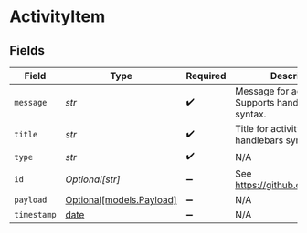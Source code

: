 # ActivityItem


## Fields

| Field                                                                | Type                                                                 | Required                                                             | Description                                                          | Example                                                              |
| -------------------------------------------------------------------- | -------------------------------------------------------------------- | -------------------------------------------------------------------- | -------------------------------------------------------------------- | -------------------------------------------------------------------- |
| `message`                                                            | *str*                                                                | :heavy_check_mark:                                                   | Message for activity. Supports handlebars syntax.                    | {{caller}} did something with {{entity payload.entity.id}}.          |
| `title`                                                              | *str*                                                                | :heavy_check_mark:                                                   | Title for activity. Supports handlebars syntax.                      | My custom activity                                                   |
| `type`                                                               | *str*                                                                | :heavy_check_mark:                                                   | N/A                                                                  | MyCustomActivity                                                     |
| `id`                                                                 | *Optional[str]*                                                      | :heavy_minus_sign:                                                   | See https://github.com/ulid/spec                                     | 01F130Q52Q6MWSNS8N2AVXV4JN                                           |
| `payload`                                                            | [Optional[models.Payload]](../models/payload.md)                     | :heavy_minus_sign:                                                   | N/A                                                                  |                                                                      |
| `timestamp`                                                          | [date](https://docs.python.org/3/library/datetime.html#date-objects) | :heavy_minus_sign:                                                   | N/A                                                                  |                                                                      |